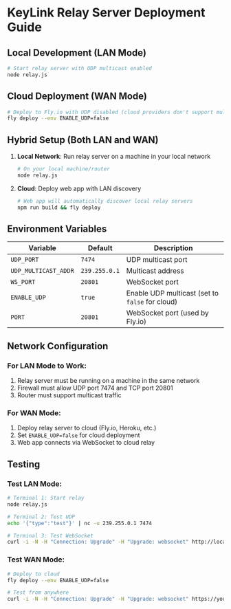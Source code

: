 # KeyLink Relay Server Deployment Guide

## Local Development (LAN Mode)
```bash
# Start relay server with UDP multicast enabled
node relay.js
```

## Cloud Deployment (WAN Mode)
```bash
# Deploy to Fly.io with UDP disabled (cloud providers don't support multicast)
fly deploy --env ENABLE_UDP=false
```

## Hybrid Setup (Both LAN and WAN)
1. **Local Network**: Run relay server on a machine in your local network
   ```bash
   # On your local machine/router
   node relay.js
   ```

2. **Cloud**: Deploy web app with LAN discovery
   ```bash
   # Web app will automatically discover local relay servers
   npm run build && fly deploy
   ```

## Environment Variables

| Variable | Default | Description |
|----------|---------|-------------|
| `UDP_PORT` | `7474` | UDP multicast port |
| `UDP_MULTICAST_ADDR` | `239.255.0.1` | Multicast address |
| `WS_PORT` | `20801` | WebSocket port |
| `ENABLE_UDP` | `true` | Enable UDP multicast (set to `false` for cloud) |
| `PORT` | `20801` | WebSocket port (used by Fly.io) |

## Network Configuration

### For LAN Mode to Work:
1. Relay server must be running on a machine in the same network
2. Firewall must allow UDP port 7474 and TCP port 20801
3. Router must support multicast traffic

### For WAN Mode:
1. Deploy relay server to cloud (Fly.io, Heroku, etc.)
2. Set `ENABLE_UDP=false` for cloud deployment
3. Web app connects via WebSocket to cloud relay

## Testing

### Test LAN Mode:
```bash
# Terminal 1: Start relay
node relay.js

# Terminal 2: Test UDP
echo '{"type":"test"}' | nc -u 239.255.0.1 7474

# Terminal 3: Test WebSocket
curl -i -N -H "Connection: Upgrade" -H "Upgrade: websocket" http://localhost:20801/
```

### Test WAN Mode:
```bash
# Deploy to cloud
fly deploy --env ENABLE_UDP=false

# Test from anywhere
curl -i -N -H "Connection: Upgrade" -H "Upgrade: websocket" https://your-app.fly.dev/
``` 